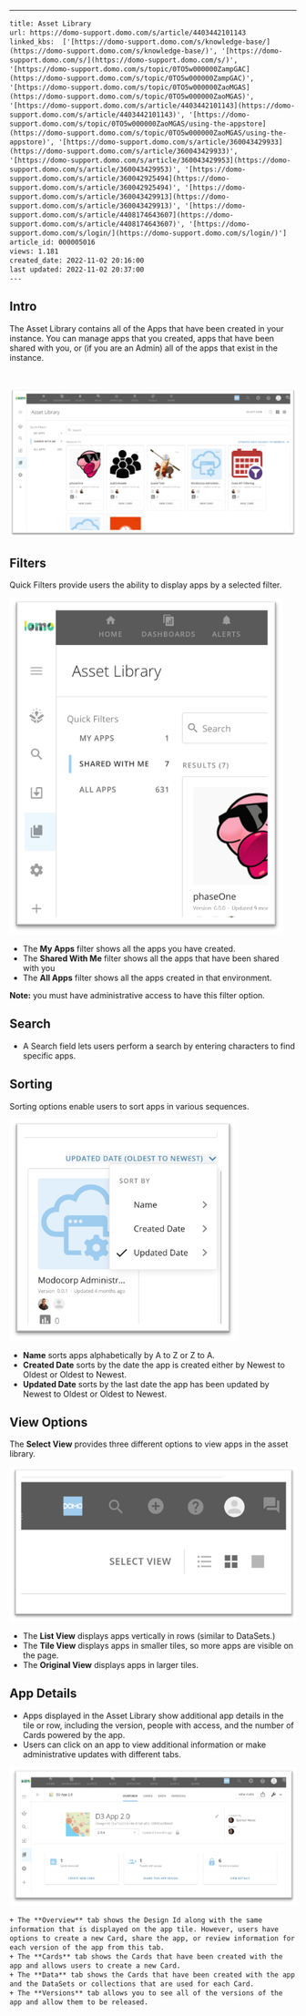 ---
    title: Asset Library
    url: https://domo-support.domo.com/s/article/4403442101143
    linked_kbs:  ['[https://domo-support.domo.com/s/knowledge-base/](https://domo-support.domo.com/s/knowledge-base/)', '[https://domo-support.domo.com/s/](https://domo-support.domo.com/s/)', '[https://domo-support.domo.com/s/topic/0TO5w000000ZampGAC](https://domo-support.domo.com/s/topic/0TO5w000000ZampGAC)', '[https://domo-support.domo.com/s/topic/0TO5w000000ZaoMGAS](https://domo-support.domo.com/s/topic/0TO5w000000ZaoMGAS)', '[https://domo-support.domo.com/s/article/4403442101143](https://domo-support.domo.com/s/article/4403442101143)', '[https://domo-support.domo.com/s/topic/0TO5w000000ZaoMGAS/using-the-appstore](https://domo-support.domo.com/s/topic/0TO5w000000ZaoMGAS/using-the-appstore)', '[https://domo-support.domo.com/s/article/360043429933](https://domo-support.domo.com/s/article/360043429933)', '[https://domo-support.domo.com/s/article/360043429953](https://domo-support.domo.com/s/article/360043429953)', '[https://domo-support.domo.com/s/article/360042925494](https://domo-support.domo.com/s/article/360042925494)', '[https://domo-support.domo.com/s/article/360043429913](https://domo-support.domo.com/s/article/360043429913)', '[https://domo-support.domo.com/s/article/4408174643607](https://domo-support.domo.com/s/article/4408174643607)', '[https://domo-support.domo.com/s/login/](https://domo-support.domo.com/s/login/)']
    article_id: 000005016
    views: 1.181
    created_date: 2022-11-02 20:16:00
    last updated: 2022-11-02 20:37:00
    ---



Intro
-----


The Asset Library contains all of the Apps that have been created in your instance. You can manage apps that you created, apps that have been shared with you, or (if you are an Admin) all of the apps that exist in the instance.


 


![Asset_Library.png](Asset_Library.png)


Filters
-------


Quick Filters provide users the ability to display apps by a selected filter.  
  
![Asset_Library_Tabs.png](Asset_Library_Tabs.png)


* The **My Apps** filter shows all the apps you have created.
* The **Shared With Me** filter shows all the apps that have been shared with you
* The **All Apps** filter shows all the apps created in that environment.   





**Note:** you must have administrative access to have this filter option.


Search
------


* A Search field lets users perform a search by entering characters to find specific apps.


Sorting
-------


Sorting options enable users to sort apps in various sequences.  
  
![Asset_Library_Sort.png](Asset_Library_Sort.png)


* **Name** sorts apps alphabetically by A to Z or Z to A.
* **Created Date** sorts by the date the app is created either by Newest to Oldest or Oldest to Newest.
* **Updated Date** sorts by the last date the app has been updated by Newest to Oldest or Oldest to Newest.


View Options
------------


The **Select View** provides three different options to view apps in the asset library.  
  
![Select_View.png](Select_View.png)


* The **List View** displays apps vertically in rows (similar to DataSets.)
* The **Tile View** displays apps in smaller tiles, so more apps are visible on the page.
* The **Original View** displays apps in larger tiles.


App Details
-----------


* Apps displayed in the Asset Library show additional app details in the tile or row, including the version, people with access, and the number of Cards powered by the app.
* Users can click on an app to view additional information or make administrative updates with different tabs.  
  
![Overview.png](Overview.png)  
  

	+ The **Overview** tab shows the Design Id along with the same information that is displayed on the app tile. However, users have options to create a new Card, share the app, or review information for each version of the app from this tab.
	+ The **Cards** tab shows the Cards that have been created with the app and allows users to create a new Card.
	+ The **Data** tab shows the Cards that have been created with the app and the DataSets or collections that are used for each Card.
	+ The **Versions** tab allows you to see all of the versions of the app and allow them to be released.
